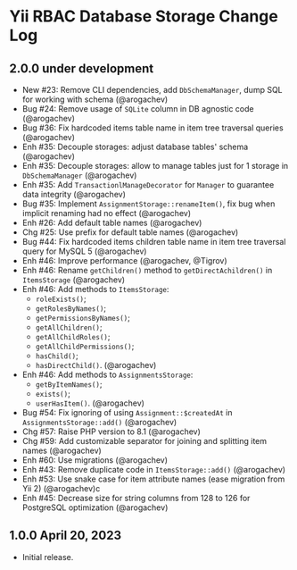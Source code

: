 # Yii RBAC Database Storage Change Log

## 2.0.0 under development

- New #23: Remove CLI dependencies, add `DbSchemaManager`, dump SQL for working with schema (@arogachev) 
- Bug #24: Remove usage of `SQLite` column in DB agnostic code (@arogachev)
- Bug #36: Fix hardcoded items table name in item tree traversal queries (@arogachev)
- Enh #35: Decouple storages: adjust database tables' schema (@arogachev)
- Enh #35: Decouple storages: allow to manage tables just for 1 storage in `DbSchemaManager` (@arogachev)
- Enh #35: Add `TransactionlManageDecorator` for `Manager` to guarantee data integrity (@arogachev)
- Bug #35: Implement `AssignmentStorage::renameItem()`, fix bug when implicit renaming had no effect (@arogachev)
- Enh #26: Add default table names (@arogachev)
- Chg #25: Use prefix for default table names (@arogachev)
- Bug #44: Fix hardcoded items children table name in item tree traversal query for MySQL 5 (@arogachev)
- Enh #46: Improve performance (@arogachev, @Tigrov)
- Enh #46: Rename `getChildren()` method to `getDirectAchildren()` in `ItemsStorage` (@arogachev)
- Enh #46: Add methods to `ItemsStorage`:
    - `roleExists()`;
    - `getRolesByNames()`;
    - `getPermissionsByNames()`;
    - `getAllChildren()`;
    - `getAllChildRoles()`;
    - `getAllChildPermissions()`;
    - `hasChild()`;
    - `hasDirectChild()`.
      (@arogachev)
- Enh #46: Add methods to `AssignmentsStorage`:
    - `getByItemNames()`;
    - `exists()`;
    - `userHasItem()`.
      (@arogachev)
- Bug #54: Fix ignoring of using `Assignment::$createdAt` in `AssignmentsStorage::add()` (@arogachev)
- Chg #57: Raise PHP version to 8.1 (@arogachev)
- Chg #59: Add customizable separator for joining and splitting item names (@arogachev)
- Enh #60: Use migrations (@arogachev)
- Enh #43: Remove duplicate code in `ItemsStorage::add()` (@arogachev)
- Enh #53: Use snake case for item attribute names (ease migration from Yii 2) (@arogachev)c
- Enh #45: Decrease size for string columns from 128 to 126 for PostgreSQL optimization (@arogachev)

## 1.0.0 April 20, 2023

- Initial release.
